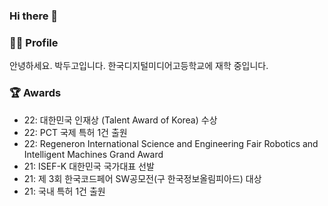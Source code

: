 ### Hi there 👋

### 🧑‍💻 Profile
안녕하세요. 박두고입니다.
한국디지털미디어고등학교에 재학 중입니다.

### 🏆 Awards
  - 22: 대한민국 인재상 (Talent Award of Korea) 수상
  - 22: PCT 국제 특허 1건 출원
  - 22: Regeneron International Science and Engineering Fair Robotics and Intelligent Machines Grand Award
  - 21: ISEF-K 대한민국 국가대표 선발
  - 21: 제 3회 한국코드페어 SW공모전(구 한국정보올림피아드) 대상
  - 21: 국내 특허 1건 출원
